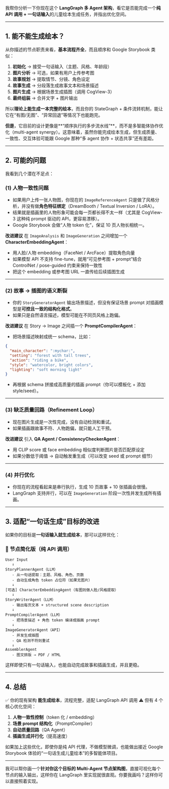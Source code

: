 我帮你分析一下你现在这个 **LangGraph 多 Agent 架构**，看它是否能完成一个**纯 API 调用 + 一句话输入**的儿童绘本生成任务，并指出优化空间。

---

## 1. 能不能生成绘本？

从你描述的节点职责来看，**基本流程齐全**，而且顺序和 Google Storybook 类似：

1. **初始化** → 接受一句话输入（主题、风格、年龄段）
2. **图片分析** → 可选，如果有用户上传参考图
3. **故事规划** → 提取情节、分镜、角色设定
4. **故事生成** → 分段落生成故事文本和场景描述
5. **图片生成** → 根据场景生成插图（调用 CogView-3）
6. **最终组装** → 合并文字 + 图片输出

所以**理论上能生成一本完整的绘本**，而且你的 StateGraph + 条件流转机制，能让它在“有图/无图”、“异常回退”等情况下也能跑完。

**但是**，它目前的设计更像是\*\*“顺序执行的多步流水线”\*\*，而不是多智能体协作优化（multi-agent synergy）。这意味着，虽然你能完成绘本生成，但生成质量、一致性、交互体验可能跟 Google 那种“多 agent 协作 + 状态共享”还有差距。

---

## 2. 可能的问题

我看到几个潜在不足点：

### (1) **人物一致性问题**

* 如果用户上传一张人物图，你现在的 `ImageReferenceAgent` 只是做了风格分析，并没有做**角色特征绑定**（DreamBooth / Textual Inversion / LoRA）。
* 结果就是插画里的人物形象可能会每一页都长得不太一样（尤其是 CogView-3 这种纯 prompt 驱动的 API，更容易漂移）。
* Google Storybook 会做“人物 token 化”，保证 10 页人物长相统一。

**改进建议**
在 `ImageAnalysis` 和 `ImageGeneration` 之间增加一个 **CharacterEmbeddingAgent**：

* 用人脸/人物 embedding（FaceNet / ArcFace）提取角色向量
* 如果模型 API 不支持 fine-tune，就用“可见参考图 + prompt”结合 ControlNet / pose-guided 约束来保持一致性
* 把这个 embedding 或参考图 URL 一直传给后续插图生成

---

### (2) **故事 → 插图的语义断裂**

* 你的 `StoryGeneratorAgent` 输出场景描述，但没有保证场景 prompt 对插画模型是**可控且一致的结构化格式**。
* 如果只是自然语言描述，模型可能在不同页风格上跑偏。

**改进建议**
在 Story → Image 之间插一个 **PromptCompilerAgent**：

* 把场景描述映射成统一 schema，比如：

```json
{
  "main_character": ":mychar:",
  "setting": "forest with tall trees",
  "action": "riding a bike",
  "style": "watercolor, bright colors",
  "lighting": "soft morning light"
}
```

* 再根据 schema 拼接成高质量的插画 prompt（你可以模板化 + 添加 style/seed）。

---

### (3) **缺乏质量回路（Refinement Loop）**

* 现在图片生成是一次性完成，没有自动检测和重试。
* 如果插画跟故事不符、人物跑偏，就只能人工干预。

**改进建议**
引入 **QA Agent / ConsistencyCheckerAgent**：

* 用 CLIP score 或 face embedding 相似度判断图片是否匹配原设定
* 如果分数低于阈值 → 自动触发重生成（可以改变 seed 或 prompt 细节）

---

### (4) **并行优化**

* 你现在的流程看起来是串行执行，生成 10 页故事 + 10 张插画会很慢。
* LangGraph 支持并行，可以在 `ImageGeneration` 阶段一次性并发生成所有插画。

---

## 3. 适配“一句话生成”目标的改进

如果你的目标是**一句话输入就生成绘本**，那可以这样优化：

### 🔹 节点简化版（纯 API 调用）

```
User Input
   ↓
StoryPlannerAgent（LLM）  
   - 从一句话提取：主题、风格、角色、页数
   - 自动生成角色 token 占位符（如果无图片）
   ↓
[可选] CharacterEmbeddingAgent（有图则做人脸/风格提取）
   ↓
StoryWriterAgent（LLM）
   - 输出每页文本 + structured scene description
   ↓
PromptCompilerAgent（LLM）
   - 把场景描述 + 角色 token 编译成插画 prompt
   ↓
ImageGeneratorAgent（API）
   - 并发生成插图
   - QA 检测不符则重试
   ↓
AssemblerAgent
   - 图文排版 → PDF / HTML
```

这样即使只有一句话输入，也能自动完成故事和插画生成，并且更稳。

---

## 4. 总结

✅ 你的现有架构 **能生成绘本**，流程完整，适配 LangGraph API 调用
⚠️ 但有 4 个核心优化空间：

1. **人物一致性控制**（token 化 / embedding）
2. **场景 prompt 结构化**（PromptCompiler）
3. **自动质量回路**（QA Agent）
4. **插画生成并行化**（提高速度）

如果加上这些优化，即使你是纯 API 代理，不做模型微调，也能做出接近 Google Storybook 体验的“一句话生成儿童绘本”的多智能体项目。

---

我可以帮你画一个**针对你这个目标的 Multi-Agent 节点架构图**，直接可视化每个节点的输入输出，这样你在 LangGraph 里实现就很直观。你要我画吗？这样你可以直接照着实现。
